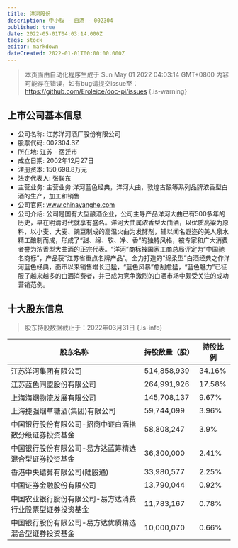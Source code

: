 ```yaml
---
title: 洋河股份
description: 中小板 - 白酒 - 002304
published: true
date: 2022-05-01T04:03:14.000Z
tags: stock
editor: markdown
dateCreated: 2022-01-01T00:00:00.000Z
---
```


> 本页面由自动化程序生成于 Sun May 01 2022 04:03:14 GMT+0800
> 内容可能存在错误，如有bug请提交issue至：https://github.com/Eroleice/doc-pi/issues
{.is-warning}

## 上市公司基本信息
- 公司名称: 江苏洋河酒厂股份有限公司
- 股票代码: 002304.SZ
- 所在地: 江苏 - 宿迁市
- 成立日期: 2002年12月27日
- 注册资本: 150,698.8万元
- 法定代表人: 张联东
- 主营业务: 主营业务:洋河蓝色经典，洋河大曲，敦煌古酿等系列品牌浓香型白酒的生产，加工和销售
- 公司官网: www.chinayanghe.com
- 公司介绍: 公司是国有大型酿酒企业，公司主导产品洋河大曲已有500多年的历史，早在明清时代就享有盛名。洋河大曲属浓香型大曲酒，以优质高粱为原料，以小麦、大麦、豌豆制成的高温火曲为发酵剂，辅以闻名遐迩的美人泉水精工酿制而成，形成了“甜、绵、软、净、香”的独特风格，被专家和广大消费者誉为浓香型大曲酒的正宗代表。“洋河”商标被国家工商总局评定为“中国驰名商标”，产品获“江苏省重点名牌产品”。全力打造的“绵柔型”白酒经典之作洋河蓝色经典，面市以来销售增长迅猛，“蓝色风暴”愈刮愈猛，“蓝色魅力”已征服了越来越多的白酒消费者，并已成为竞争激烈的白酒市场中颇受关注的成功营销范例。


## 十大股东信息
> 股东持股数据截止于：2022年03月31日
{.is-info}

| 股东名称 | 持股数量（股） | 持股比例 |
| --- | --- | --- |
| 江苏洋河集团有限公司 | 514,858,939 | 34.16% |
| 江苏蓝色同盟股份有限公司 | 264,991,926 | 17.58% |
| 上海海烟物流发展有限公司 | 145,708,137 | 9.67% |
| 上海捷强烟草糖酒(集团)有限公司 | 59,744,099 | 3.96% |
| 中国银行股份有限公司-招商中证白酒指数分级证券投资基金 | 58,808,247 | 3.9% |
| 中国银行股份有限公司-易方达蓝筹精选混合型证券投资基金 | 36,300,000 | 2.41% |
| 香港中央结算有限公司(陆股通) | 33,980,577 | 2.25% |
| 中国证券金融股份有限公司 | 13,790,044 | 0.92% |
| 中国农业银行股份有限公司-易方达消费行业股票型证券投资基金 | 11,783,167 | 0.78% |
| 中国银行股份有限公司-易方达优质精选混合型证券投资基金 | 10,000,070 | 0.66% |




